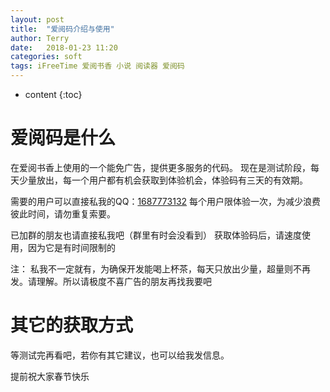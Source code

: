 ```yaml
---
layout: post
title:  "爱阅码介绍与使用"
author: Terry
date:   2018-01-23 11:20
categories: soft
tags: iFreeTime 爱阅书香 小说 阅读器 爱阅码
---
```


* content
{:toc}

# 爱阅码是什么

在爱阅书香上使用的一个能免广告，提供更多服务的代码。
现在是测试阶段，每天少量放出，每一个用户都有机会获取到体验机会，体验码有三天的有效期。

需要的用户可以直接私我的QQ：[1687773132](http://wpa.qq.com/msgrd?v=3&uin=1687773132)
每个用户限体验一次，为减少浪费彼此时间，请勿重复索要。

已加群的朋友也请直接私我吧（群里有时会没看到）
获取体验码后，请速度使用，因为它是有时间限制的






注：
私我不一定就有，为确保开发能喝上杯茶，每天只放出少量，超量则不再发。请理解。所以请极度不喜广告的朋友再找我要吧

# 其它的获取方式

等测试完再看吧，若你有其它建议，也可以给我发信息。

提前祝大家春节快乐
